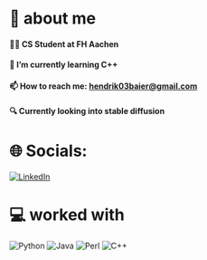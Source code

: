 # 👋 about me
#### 👨‍💻 CS Student at FH Aachen
#### 🌱 I’m currently learning C++
#### 📫 How to reach me: hendrik03baier@gmail.com
#### 🔍 Currently looking into stable diffusion 

# 🌐 Socials:
[![LinkedIn](https://img.shields.io/badge/LinkedIn-%230077B5.svg?logo=linkedin&logoColor=white)]([https://linkedin.com/in/](https://www.linkedin.com/in/hendrik-baier-933a9b232/))

# 💻 worked with
![Python](https://img.shields.io/badge/Python-14354C?style=for-the-badge&logo=python&logoColor=white)
![Java](https://img.shields.io/badge/Java-ED8B00?style=for-the-badge&logo=java&logoColor=white)
![Perl](https://img.shields.io/badge/Perl-39457E?style=for-the-badge&logo=perl&logoColor=white)
![C++](https://img.shields.io/badge/C%2B%2B-00599C?style=for-the-badge&logo=c%2B%2B&logoColor=white)
